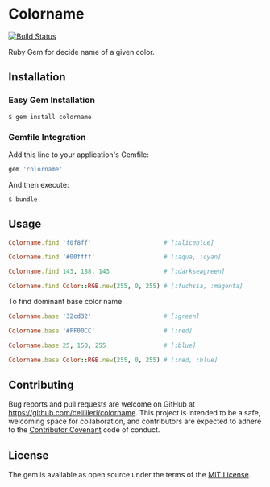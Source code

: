 # Colorname

[![Build Status](https://travis-ci.com/celilileri/colorname.svg?token=qSHr3MpL5P1vaDoy2yPE&branch=master)](https://travis-ci.com/celilileri/colorname)

Ruby Gem for decide name of a given color.

## Installation

### Easy Gem Installation

```shell
$ gem install colorname
```
### Gemfile  Integration

Add this line to your application's Gemfile:

```ruby
gem 'colorname'
```

And then execute:
```
$ bundle
```
## Usage

```ruby
Colorname.find 'f0f8ff'                    # [:aliceblue]

Colorname.find '#00ffff'                   # [:aqua, :cyan]

Colorname.find 143, 188, 143               # [:darkseagreen]

Colorname.find Color::RGB.new(255, 0, 255) # [:fuchsia, :magenta]
```

To find dominant base color name

```ruby
Colorname.base '32cd32'                    # [:green]

Colorname.base '#FF00CC'                   # [:red]

Colorname.base 25, 150, 255                # [:blue]

Colorname.base Color::RGB.new(255, 0, 255) # [:red, :blue]

```

## Contributing

Bug reports and pull requests are welcome on GitHub at https://github.com/celilileri/colorname. This project is intended to be a safe, welcoming space for collaboration, and contributors are expected to adhere to the [Contributor Covenant](http://contributor-covenant.org) code of conduct.


## License

The gem is available as open source under the terms of the [MIT License](http://opensource.org/licenses/MIT).

